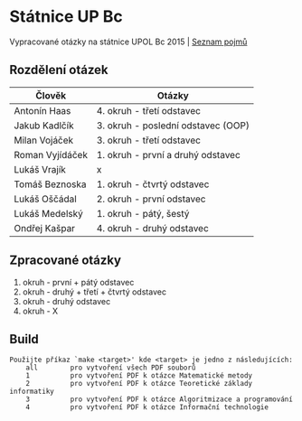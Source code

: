 ﻿# Státnice UP Bc
Vypracované otázky na státnice UPOL Bc 2015 | [Seznam pojmů](http://www.inf.upol.cz/downloads/studium/2015_INFv01_bc.pdf)

## Rozdělení otázek

| Člověk           | Otázky                                                |
| ---------------- | ----------------------------------------------------- |
| Antonín Haas     | 4. okruh - třetí odstavec                             |
| Jakub Kadlčík    | 3. okruh - poslední odstavec (OOP)                    |
| Milan Vojáček    | 3. okruh - třetí odstavec                             |
| Roman Vyjídáček  | 1. okruh - první a druhý odstavec                     |
| Lukáš Vrajík     | x                                                     |
| Tomáš Beznoska   | 1. okruh - čtvrtý odstavec                            |
| Lukáš Oščádal    | 2. okruh - první odstavec                             |
| Lukáš Medelský   | 1. okruh - pátý, šestý                                |
| Ondřej Kašpar    | 4. okruh - druhý odstavec         			   |

## Zpracované otázky
1. okruh - první + pátý odstavec <br />
2. okruh - druhý + třetí + čtvrtý odstavec <br />
3. okruh - druhý odstavec <br />
4. okruh - X <br />

## Build

	Použijte příkaz `make <target>' kde <target> je jedno z následujících:
	    all        pro vytvoření všech PDF souborů
	    1          pro vytvoření PDF k otázce Matematické metody
	    2          pro vytvoření PDF k otázce Teoretické základy informatiky
	    3          pro vytvoření PDF k otázce Algoritmizace a programování
	    4          pro vytvoření PDF k otázce Informační technologie
